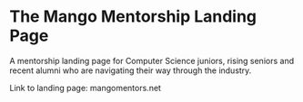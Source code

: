 # The Mango Mentorship Landing Page

A mentorship landing page for Computer Science juniors, rising seniors and recent alumni who are navigating their way through the 
industry.

Link to landing page: mangomentors.net
